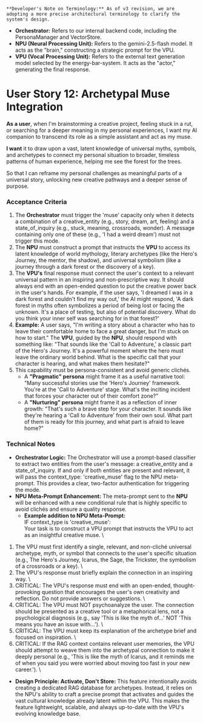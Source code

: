 

    **Developer's Note on Terminology:** As of v3 revision, we are adopting a more precise architectural terminology to clarify the system's design.



* **Orchestrator:** Refers to our internal backend code, including the PersonaManager and VectorStore.
* **NPU (Neural Processing Unit):** Refers to the gemini-2.5-flash model. It acts as the "brain," constructing a strategic prompt for the VPU.
* **VPU (Vocal Processing Unit):** Refers to the external text generation model selected by the energy-bar-system. It acts as the "actor," generating the final response.


# User Story 12: Archetypal Muse Integration

**As a user**, when I'm brainstorming a creative project, feeling stuck in a rut, or searching for a deeper meaning in my personal experiences, I want my AI companion to transcend its role as a simple assistant and act as my muse.

**I want** it to draw upon a vast, latent knowledge of universal myths, symbols, and archetypes to connect my personal situation to broader, timeless patterns of human experience, helping me see the forest for the trees.

So that I can reframe my personal challenges as meaningful parts of a universal story, unlocking new creative pathways and a deeper sense of purpose.


### Acceptance Criteria



1. The **Orchestrator** must trigger the 'muse' capacity only when it detects a combination of a creative_entity (e.g., story, dream, art, feeling) and a state_of_inquiry (e.g., stuck, meaning, crossroads, wonder). A message containing only one of these (e.g., 'I had a weird dream') must not trigger this mode.
2. The **NPU** must construct a prompt that instructs the **VPU** to access its latent knowledge of world mythology, literary archetypes (like the Hero's Journey, the mentor, the shadow), and universal symbolism (like a journey through a dark forest or the discovery of a key).
3. The **VPU's** final response must connect the user's context to a relevant universal pattern in an inspiring and non-prescriptive way. It should always end with an open-ended question to put the creative power back in the user's hands. For example, if the user says, 'I dreamed I was in a dark forest and couldn't find my way out,' the AI might respond, 'A dark forest in myths often symbolizes a period of being lost or facing the unknown. It's a place of testing, but also of potential discovery. What do you think your inner self was searching for in that forest?'
4. **Example:** A user says, "I'm writing a story about a character who has to leave their comfortable home to face a great danger, but I'm stuck on how to start." The **VPU**, guided by the **NPU**, should respond with something like: "That sounds like the 'Call to Adventure,' a classic part of the Hero's Journey. It's a powerful moment where the hero must leave the ordinary world behind. What is the specific call that your character is hearing, and what makes them hesitate?"
5. This capability must be persona-consistent and avoid generic clichés.
    * A **"Pragmatic" persona** might frame it as a useful narrative tool: "Many successful stories use the 'Hero's Journey' framework. You're at the 'Call to Adventure' stage. What's the inciting incident that forces your character out of their comfort zone?"
    * A **"Nurturing" persona** might frame it as a reflection of inner growth: "That's such a brave step for your character. It sounds like they're hearing a 'Call to Adventure' from their own soul. What part of them is ready for this journey, and what part is afraid to leave home?"


### Technical Notes



* **Orchestrator Logic:** The Orchestrator will use a prompt-based classifier to extract two entities from the user's message: a creative_entity and a state_of_inquiry. If and only if both entities are present and relevant, it will pass the context_type: 'creative_muse' flag to the NPU meta-prompt. This provides a clear, two-factor authentication for triggering the mode.
* **NPU Meta-Prompt Enhancement:** The meta-prompt sent to the **NPU** will be enhanced with a new conditional rule that is highly specific to avoid clichés and ensure a quality response.
    * **Example addition to NPU Meta-Prompt:** \
IF context_type is 'creative_muse': \
Your task is to construct a VPU prompt that instructs the VPU to act as an insightful creative muse. \
1. The VPU must first identify a single, relevant, and non-cliché universal archetype, myth, or symbol that connects to the user's specific situation (e.g., The Hero's Journey, Icarus, the Sage, the Trickster, the symbolism of a crossroads or a key). \
2. The VPU's response must briefly explain the connection in an inspiring way. \
3. CRITICAL: The VPU's response must end with an open-ended, thought-provoking question that encourages the user's own creativity and reflection. Do not provide answers or suggestions. \
4. CRITICAL: The VPU must NOT psychoanalyze the user. The connection should be presented as a creative tool or a metaphorical lens, not a psychological diagnosis (e.g., say 'This is like the myth of...' NOT 'This means you have an issue with...'). \
5. CRITICAL: The VPU must keep its explanation of the archetype brief and focused on inspiration. \
6. CRITICAL: If the RAG context contains relevant user memories, the VPU should attempt to weave them into the archetypal connection to make it deeply personal (e.g., 'This is like the myth of Icarus, and it reminds me of when you said you were worried about moving too fast in your new career.'). \

* **Design Principle: Activate, Don't Store:** This feature intentionally avoids creating a dedicated RAG database for archetypes. Instead, it relies on the NPU's ability to craft a precise prompt that activates and guides the vast cultural knowledge already latent within the VPU. This makes the feature lightweight, scalable, and always up-to-date with the VPU's evolving knowledge base.